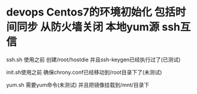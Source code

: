 # devops Centos7的环境初始化 包括时间同步 从防火墙关闭 本地yum源 ssh互信
ssh.sh 使用之前 创建/root/hostdie 并且ssh-keygen已经执行过了(已测试)

init.sh使用之前 确保chrony.conf已经移动到/root目录下了(未测试)

yum.sh 需要yum命令(未测试) 并且把镜像挂载到/mnt/目录下
